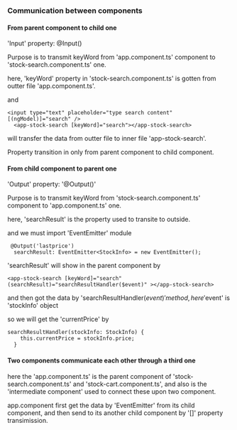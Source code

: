 
### Communication between components

#### From parent component to child one

'Input' property: @Input()

Purpose is to transmit keyWord from 'app.component.ts' component to 'stock-search.component.ts' one.

here, 'keyWord' property in 'stock-search.component.ts' is gotten from outter file 'app.component.ts'.

and 

```
<input type="text" placeholder="type search content" [(ngModel)]="search" />
  <app-stock-search [keyWord]="search"></app-stock-search>
``` 

will transfer the data from outter file to inner file 'app-stock-search'. 

Property transition in only from parent component to child component.


#### From child component to parent one


'Output' property: '@Output()'

Purpose is to transmit keyWord from 'stock-search.component.ts' component to 'app.component.ts' one.


here, 'searchResult' is the property used to transite to outside.

and we must import 'EventEmitter' module

```
 @Output('lastprice')
  searchResult: EventEmitter<StockInfo> = new EventEmitter();
```

'searchResult' will show in the parent component by

```
<app-stock-search [keyWord]="search" (searchResult)="searchResultHandler($event)" ></app-stock-search>
```

and then got the data by 'searchResultHandler($event)' method, here '$event' is 'stockInfo' object

so we will get the 'currentPrice' by

```
searchResultHandler(stockInfo: StockInfo) {
    this.currentPrice = stockInfo.price;
  }
```


#### Two components communicate each other through a third one

here the 'app.component.ts' is the parent component of 'stock-search.component.ts' and 'stock-cart.component.ts', and 
also is the 'intermediate component' used to connect these upon two component.

app.component first get the data by 'EventEmitter' from its child component, and then send to its another child component by '[]'
property transimission.



































